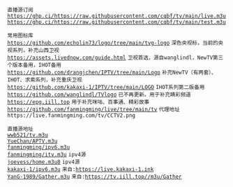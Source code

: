 `直播源订阅`  
[`https://ghp.ci/https://raw.githubusercontent.com/cqbf/tv/main/live.m3u`](https://ghp.ci/https://raw.githubusercontent.com/cqbf/tv/main/live.m3u)  
[`https://ghp.ci/https://raw.githubusercontent.com/cqbf/tv/main/test.m3u`](https://ghp.ci/https://raw.githubusercontent.com/cqbf/tv/main/test.m3u)  

`常用图标库`  
[`https://github.com/echolin73/logo/tree/main/tvg-logo`](https://github.com/echolin73/logo/tree/main/tvg-logo) `深色央视标，当前的央视系列，补充山西卫视`  
[`https://assets.livednow.com/guide.html`](https://assets.livednow.com/guide.html) `卫视首选，源自wanglindl，NewTV第三个版本备用，IHOT备用`  
[`https://github.com/drangjchen/IPTV/tree/main/Logo`](https://github.com/drangjchen/IPTV/tree/main/Logo) `补充NewTV（有两套）、IHOT、求索系列，补充重庆卫视`  
[`https://github.com/kakaxi-1/IPTV/tree/main/LOGO`](https://github.com/kakaxi-1/IPTV/tree/main/LOGO) `IHOT系列第二版备用`  
[`https://github.com/wanglindl/TVlogo`](https://github.com/wanglindl/TVlogo) `已不再更新。用于补充睛彩频道`  
[`https://epg.iill.top`](https://epg.iill.top) `用于补充咪咕、百事通、精彩故事`  
[`https://github.com/fanmingming/live/tree/main/tv`](https://github.com/fanmingming/live/tree/main/tv)   `代理地址 https://live.fanmingming.com/tv/CCTV2.png`  

`直播源地址`  
[`wwb521/tv.m3u`](https://github.com/wwb521/live/blob/main/tv.m3u)   
[`YueChan/APTV.m3u`](https://github.com/YueChan/Live/blob/main/APTV.m3u)  
[`fanmingming/ipv6.m3u`](https://github.com/fanmingming/live/blob/main/tv/m3u/ipv6.m3u)  
[`fanmingming/itv.m3u`](https://github.com/fanmingming/live/blob/main/tv/m3u/itv.m3u)  `ipv4源`  
[`joevess/home.m3u8`](https://github.com/joevess/IPTV/blob/main/home.m3u8)  `ipv4源`  
[`kakaxi-1/ipv6.m3u`](https://github.com/kakaxi-1/IPTV/blob/main/ipv6.m3u)  `来自:`[`https://live.kakaxi-1.ink`](https://live.kakaxi-1.ink)  
[`YanG-1989/Gather.m3u`](https://github.com/YanG-1989/m3u/blob/main/Gather.m3u)  `来自:`[`https://tv.iill.top//m3u/Gather`](https://tv.iill.top//m3u/Gather)  
